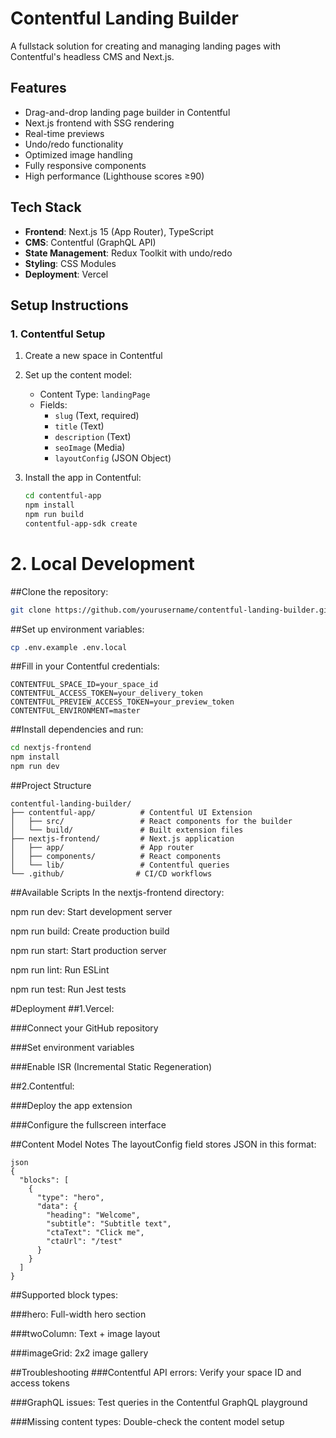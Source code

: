 # Contentful Landing Builder

A fullstack solution for creating and managing landing pages with Contentful's headless CMS and Next.js.

## Features

-  Drag-and-drop landing page builder in Contentful
-  Next.js frontend with SSG rendering
-  Real-time previews
-  Undo/redo functionality
-  Optimized image handling
-  Fully responsive components
-  High performance (Lighthouse scores ≥90)

## Tech Stack

- **Frontend**: Next.js 15 (App Router), TypeScript
- **CMS**: Contentful (GraphQL API)
- **State Management**: Redux Toolkit with undo/redo
- **Styling**: CSS Modules
- **Deployment**: Vercel

## Setup Instructions

### 1. Contentful Setup

1. Create a new space in Contentful
2. Set up the content model:
   - Content Type: `landingPage`
   - Fields:
     - `slug` (Text, required)
     - `title` (Text)
     - `description` (Text)
     - `seoImage` (Media)
     - `layoutConfig` (JSON Object)

3. Install the app in Contentful:
   ```bash
   cd contentful-app
   npm install
   npm run build
   contentful-app-sdk create
   ```

# 2. Local Development
##Clone the repository:

```bash
git clone https://github.com/yourusername/contentful-landing-builder.git
```

##Set up environment variables:

```bash
cp .env.example .env.local
```
##Fill in your Contentful credentials:

```text
CONTENTFUL_SPACE_ID=your_space_id
CONTENTFUL_ACCESS_TOKEN=your_delivery_token
CONTENTFUL_PREVIEW_ACCESS_TOKEN=your_preview_token
CONTENTFUL_ENVIRONMENT=master
```
##Install dependencies and run:

```bash
cd nextjs-frontend
npm install
npm run dev
```
##Project Structure
```text
contentful-landing-builder/
├── contentful-app/          # Contentful UI Extension
│   ├── src/                 # React components for the builder
│   └── build/               # Built extension files
├── nextjs-frontend/         # Next.js application
│   ├── app/                 # App router
│   ├── components/          # React components
│   └── lib/                 # Contentful queries
└── .github/                # CI/CD workflows
```

##Available Scripts
In the nextjs-frontend directory:

npm run dev: Start development server

npm run build: Create production build

npm run start: Start production server

npm run lint: Run ESLint

npm run test: Run Jest tests

#Deployment
##1.Vercel:

###Connect your GitHub repository

###Set environment variables

###Enable ISR (Incremental Static Regeneration)

##2.Contentful:

###Deploy the app extension

###Configure the fullscreen interface

##Content Model Notes
The layoutConfig field stores JSON in this format:
```
json
{
  "blocks": [
    {
      "type": "hero",
      "data": {
        "heading": "Welcome",
        "subtitle": "Subtitle text",
        "ctaText": "Click me",
        "ctaUrl": "/test"
      }
    }
  ]
}
```

##Supported block types:

###hero: Full-width hero section

###twoColumn: Text + image layout

###imageGrid: 2x2 image gallery

##Troubleshooting
###Contentful API errors: Verify your space ID and access tokens

###GraphQL issues: Test queries in the Contentful GraphQL playground

###Missing content types: Double-check the content model setup
